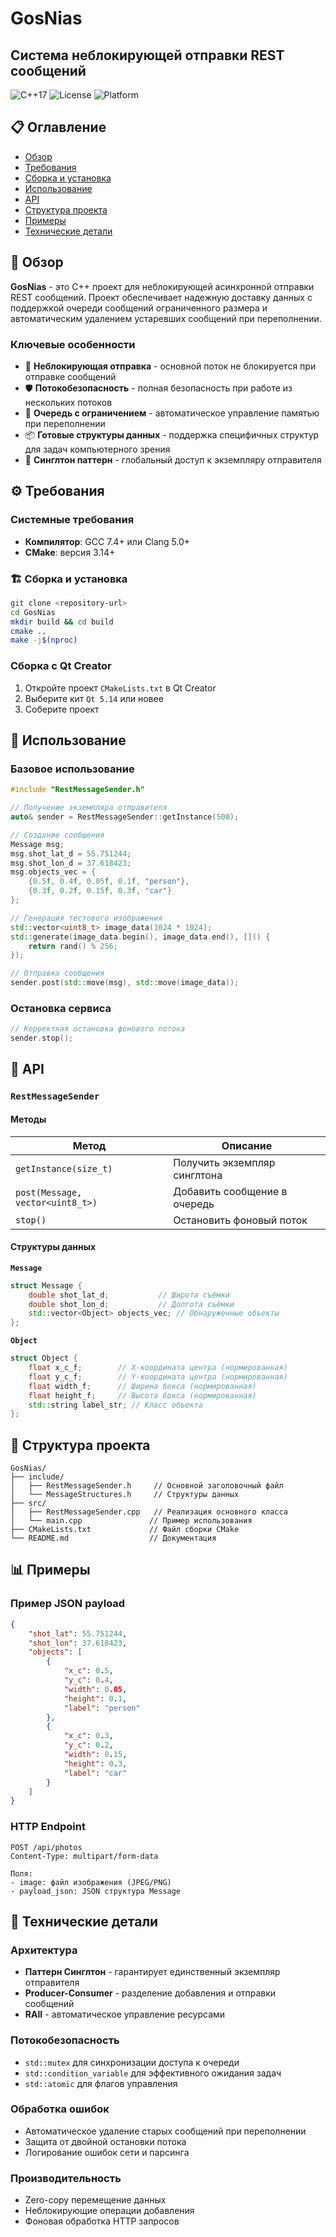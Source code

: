 # GosNias 
## Система неблокирующей отправки REST сообщений

![C++17](https://img.shields.io/badge/C++-17-blue.svg)
![License](https://img.shields.io/badge/License-Proprietary-lightgray.svg)
![Platform](https://img.shields.io/badge/Platform-Linux-green.svg)

## 📋 Оглавление

- [Обзор](#обзор)
- [Требования](#требования)
- [Сборка и установка](#сборка-и-установка)
- [Использование](#использование)
- [API](#api)
- [Структура проекта](#структура-проекта)
- [Примеры](#примеры)
- [Технические детали](#технические-детали)

## 🎯 Обзор

**GosNias** - это  C++  проект для неблокирующей асинхронной отправки REST сообщений. Проект обеспечивает надежную доставку данных с поддержкой очереди сообщений ограниченного размера и автоматическим удалением устаревших сообщений при переполнении.

### Ключевые особенности

- 🚀 **Неблокирующая отправка** - основной поток не блокируется при отправке сообщений
- 🛡️ **Потокобезопасность** - полная безопасность при работе из нескольких потоков
- 💾 **Очередь с ограничением** - автоматическое управление памятью при переполнении
- 📦 **Готовые структуры данных** - поддержка специфичных структур для задач компьютерного зрения
- 🔧 **Синглтон паттерн** - глобальный доступ к экземпляру отправителя

## ⚙️ Требования

### Системные требования
- **Компилятор**: GCC 7.4+ или Clang 5.0+
- **CMake**: версия 3.14+

### 🏗️ Сборка и установка

```bash
git clone <repository-url>
cd GosNias
mkdir build && cd build
cmake ..
make -j$(nproc)
```

### Сборка с Qt Creator
1. Откройте проект `CMakeLists.txt` в Qt Creator
2. Выберите кит `Qt 5.14` или новее
3. Соберите проект

## 🚀 Использование

### Базовое использование
```cpp
#include "RestMessageSender.h"

// Получение экземпляра отправителя
auto& sender = RestMessageSender::getInstance(500);

// Создание сообщения
Message msg;
msg.shot_lat_d = 55.751244;
msg.shot_lon_d = 37.618423;
msg.objects_vec = {
    {0.5f, 0.4f, 0.05f, 0.1f, "person"},
    {0.3f, 0.2f, 0.15f, 0.3f, "car"}
};

// Генерация тестового изображения
std::vector<uint8_t> image_data(1024 * 1024);
std::generate(image_data.begin(), image_data.end(), []() { 
    return rand() % 256; 
});

// Отправка сообщения
sender.post(std::move(msg), std::move(image_data));
```

### Остановка сервиса
```cpp
// Корректная остановка фонового потока
sender.stop();
```

## 📡 API

### `RestMessageSender`

#### Методы

| Метод | Описание |
|-------|-----------|
| `getInstance(size_t)` | Получить экземпляр синглтона |
| `post(Message, vector<uint8_t>)` | Добавить сообщение в очередь |
| `stop()` | Остановить фоновый поток |

#### Структуры данных

**`Message`**
```cpp
struct Message {
    double shot_lat_d;           // Широта съёмки
    double shot_lon_d;           // Долгота съёмки  
    std::vector<Object> objects_vec; // Обнаруженные объекты
};
```

**`Object`**
```cpp
struct Object {
    float x_c_f;        // X-координата центра (нормированная)
    float y_c_f;        // Y-координата центра (нормированная)
    float width_f;      // Ширина бокса (нормированная)
    float height_f;     // Высота бокса (нормированная)
    std::string label_str; // Класс объекта
};
```

## 📁 Структура проекта

```
GosNias/
├── include/
│   ├── RestMessageSender.h     // Основной заголовочный файл
│   └── MessageStructures.h     // Структуры данных
├── src/
│   ├── RestMessageSender.cpp   // Реализация основного класса
│   └── main.cpp               // Пример использования
├── CMakeLists.txt             // Файл сборки CMake
└── README.md                  // Документация
```

## 📊 Примеры

### Пример JSON payload
```json
{
    "shot_lat": 55.751244,
    "shot_lon": 37.618423,
    "objects": [
        {
            "x_c": 0.5,
            "y_c": 0.4, 
            "width": 0.05,
            "height": 0.1,
            "label": "person"
        },
        {
            "x_c": 0.3,
            "y_c": 0.2,
            "width": 0.15,
            "height": 0.3, 
            "label": "car"
        }
    ]
}
```

### HTTP Endpoint
```
POST /api/photos
Content-Type: multipart/form-data

Поля:
- image: файл изображения (JPEG/PNG)
- payload_json: JSON структура Message
```

## 🔧 Технические детали

### Архитектура
- **Паттерн Синглтон** - гарантирует единственный экземпляр отправителя
- **Producer-Consumer** - разделение добавления и отправки сообщений
- **RAII** - автоматическое управление ресурсами

### Потокобезопасность
- `std::mutex` для синхронизации доступа к очереди
- `std::condition_variable` для эффективного ожидания задач
- `std::atomic` для флагов управления

### Обработка ошибок
- Автоматическое удаление старых сообщений при переполнении
- Защита от двойной остановки потока
- Логирование ошибок сети и парсинга

### Производительность
- Zero-copy перемещение данных
- Неблокирующие операции добавления
- Фоновая обработка HTTP запросов


